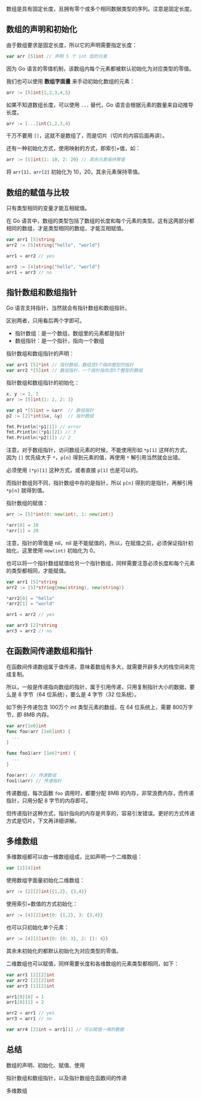 数组是具有固定长度，且拥有零个或多个相同数据类型的序列。注意是固定长度。

## 数组的声明和初始化

由于数组要求是固定长度，所以它的声明需要指定长度：

```go
var arr [5]int // 声明 5 个 int 型的元素
```

因为 Go 语言的零值机制，该数组内每个元素都被默认初始化为对应类型的零值。



我们也可以使用 **数组字面量** 来手动初始化数组的元素：

```go
arr := [5]int{1,2,3,4,5}
```



如果不知道数组长度，可以使用 `...` 替代，Go 语言会根据元素的数量来自动推导长度。

```go
arr := [...]int{1,2,3,4}
```

千万不要用 `[]`，这就不是数组了，而是切片（切片的内容后面再讲）。



还有一种初始化方式，使用映射的方式，即索引+值，如：

```go
arr := [5]int{1: 10, 2: 20} // 其余元素保持零值
```

将 `arr[1]、arr[2]` 初始化为 10，20，其余元素保持零值。



## 数组的赋值与比较

只有类型相同的变量才能互相赋值。

在 Go 语言中，数组的类型包括了数组的长度和每个元素的类型。这有这两部分都相同的数组，才是类型相同的数组，才能互相赋值。

```go
var arr1 [5]string
arr2 := [5]string{"hello", "world"}

arr1 = arr2 // yes

arr3 := [4]string{"hello", "world"}
arr1 = arr3 // no
```



## 指针数组和数组指针

Go 语言支持指针，当然就会有指针数组和数组指针。

区别两者，只用看后两个字即可。

- 指针数组：是一个数组，数组里的元素都是指针
- 数组指针：是一个指针，指向一个数组



指针数组和数组指针的声明：

```go
var arr1 [5]*int // 指针数组，数组含5个指向整型的指针
var arr2 *[5]int // 数组指针，一个指针指向含5个整型的数组
```



指针数组和数组指针的初始化：

```go
x, y := 1, 2
arr := [5]int{1: 2, 2: 3}

var p1 *[5]int = &arr  // 数组指针
p2 := [2]*int{&x, &y}  // 指针数组

fmt.Println(*p1[1]) // error
fmt.Println((*p1)[2]) // 3
fmt.Println(*p2[1]) // 2
```

注意，对于数组指针，访问数组元素的时候，不能使用形如 `*p[1]` 这样的方式，因为 `[]` 优先级大于 `*`，`p[n]` 得到元素的值，再使用 `*` 解引用当然就会出错。

必须使用 `(*p)[1]` 这种方式，或者直接 `p[1]` 也是可以的。

而指针数组则不同，指针数组中存的是指针，所以 `p[n]` 得到的是指针，再解引用 `*p[n]` 就得到值。



指针数组的赋值：

```go
arr := [5]*int{0: new(int), 1: new(int)}

*arr[0] = 10
*arr[1] = 20
```

注意，指针的零值是 nil，nil 是不能赋值的，所以，在赋值之前，必须保证指针初始化，这里使用 `new(int)` 初始化为 0。



也可以将一个指针数组赋值给另一个指针数组，同样需要注意必须长度和每个元素的类型都相同，才能赋值。

```go
var arr1 [5]*string
arr2 := [5]*string{new(string), new(string)}

*arr2[0] = "hello"
*arr2[1] = "world"

arr1 = arr2 // yes

var arr3 [2]*string
arr3 = arr2 // no
```



## 在函数间传递数组和指针

在函数间传递数组属于值传递，意味着数组有多大，就需要开辟多大的栈空间来完成复制。

所以，一般是传递指向数组的指针，属于引用传递，只用复制指针大小的数据，要么是 8 字节（64 位系统），要么是 4 字节（32 位系统）。

如下例子传递包含 100万个 int 类型元素的数组，在 64 位系统上，需要 800万字节，即 8MB 内存。

```go
var arr[1e6]int
func foo(arr [1e6]int) {
  ...
}

func foo1(arr [1e6]*int) {
  ...
}

foo(arr) // 传递数组
foo1(&arr) // 传递指针
```

传递数组，每次函数 `foo` 调用时，都要分配 8MB 的内存，非常浪费内存，而传递指针，只用分配 8 字节的内存即可。

但传递指针这种方式，指针指向的内存是共享的，容易引发错误。更好的方式传递方式是切片，下文再详细讲解。

## 多维数组

多维数组都可以由一维数组组成，比如声明一个二维数组：

```go
var [2][4]int
```



使用数组字面量初始化二维数组：

```go
arr := [2][2]int{{1,2}, {3,4}}
```



使用索引+数值的方式初始化：

```go
arr := [4][2]int{0: {1,2}, 3: {3,4}}
```



也可以只初始化单个元素：

```go
arr := [4][2]int{0: {0: 3}, 2: {1: 4}}
```

其余未初始化的都默认初始化为对应类型的零值。



二维数组也可以赋值，同样需要长度和各维数组的元素类型都相同，如下：

```go
var arr1 [2][2]int
var arr2 [2][2]int
var arr3 [1][2]int

arr1[0][0] = 1
arr1[0][1] = 2

arr2 = arr1 // yes
arr3 = arr1 // no

var arr4 [2]int = arr1[1] // 可以赋值一维的数据
```



## 总结

数组的声明、初始化、赋值、使用

指针数组和数组指针，以及指针数组在函数间的传递

多维数组
